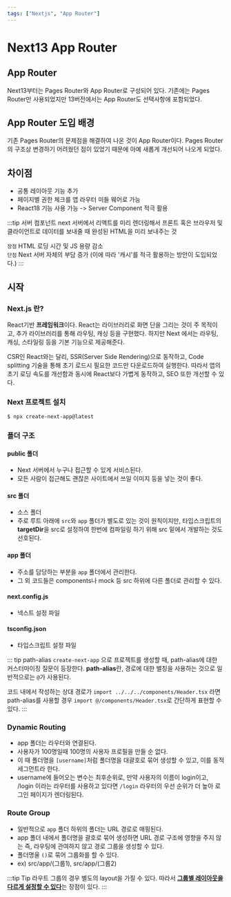 ```yaml
---
tags: ["Nextjs", "App Router"]
---
```


# Next13 App Router

<Tags />

## App Router

Next13부터는 Pages Router와 App Router로 구성되어 있다.
기존에는 Pages Router만 사용되었지만 13버전에서는 App Router도 선택사항에 포함되었다.

## App Router 도입 배경

기존 Pages Router의 문제점을 해결하여 나온 것이 App Router이다. Pages Router의 구조상 변경하기 어려웠던 점이 있었기 때문에 아예 새롭게 개선되어 나오게 되었다.

## 차이점

- 공통 레이아웃 기능 추가
- 페이지별 권한 체크를 앱 라우터 미들 웨어로 가능
- React18 기능 사용 가능 -> Server Component 적극 활용

:::tip 서버 컴포넌트
next 서버에서 리액트를 미리 렌더링해서 프론트 혹은 브라우저 및 클라이언트로 데이터를 보내줄 때 완성된 HTML을 미리 보내주는 것

`장점` HTML 로딩 시간 및 JS 용량 감소 <br>
`단점` Next 서버 자체의 부담 증가 (이에 따라 '캐시'를 적극 활용하는 방안이 도입되었다.)
:::

## 시작

### Next.js 란?

React기반 **프레임워크**이다.
React는 라이브러리로 화면 단을 그리는 것이 주 목적이고, 추가 라이브러리를 통해 라우팅, 캐싱 등을 구현했다. 하지만 Next 에서는 라우팅, 캐싱, 스타일링 등을 기본 기능으로 제공해준다.

CSR인 React와는 달리, SSR(Server Side Rendering)으로 동작하고, Code splitting 기술을 통해 초기 로드시 필요한 코드만 다운로드하여 실행한다.
따라서 앱의 초기 로딩 속도를 개선함과 동시에 React보다 가볍게 동작하고, SEO 또한 개선할 수 있다.

### Next 프로젝트 설치

```bash
$ npx create-next-app@latest
```

### 폴더 구조

#### public 폴더

- Next 서버에서 누구나 접근할 수 있게 서비스된다.
- 모든 사람이 접근해도 괜찮은 사이트에서 쓰일 이미지 등을 넣는 것이 좋다.

#### src 폴더

- 소스 폴더
- 주로 루트 아래에 `src`와 `app` 폴더가 별도로 있는 것이 원칙이지만, 타입스크립트의 **targetDir**을 src로 설정하여 한번에 컴파일링 하기 위해 src 밑에서 개발하는 것도 선호된다.

#### app 폴더

- 주소를 담당하는 부분을 `app` 폴더에서 관리한다.
- 그 외 코드들은 components나 mock 등 src 하위에 다른 폴더로 관리할 수 있다.

#### next.config.js

- 넥스트 설정 파일

#### tsconfig.json

- 타입스크립트 설정 파일

::: tip path-alias
`create-next-app` 으로 프로젝트를 생성할 때, path-alias에 대한 커스터마이징 질문이 등장한다.
**path-alias**란, 경로에 대한 별칭을 사용하는 것으로 일반적으로는 `@`가 사용된다.

코드 내에서 작성하는 상대 경로가 `import ../../../components/Header.tsx` 라면
path-alias를 사용할 경우 `import @/components/Header.tsx`로 간단하게 표현할 수 있다.
:::

### Dynamic Routing

- app 폴더는 라우터와 연결된다.
- 사용자가 100명일때 100명의 사용자 프로필을 만들 순 없다.
- 이 때 폴더명을 `[username]`처럼 폴더명을 대괄호로 묶어 생성할 수 있고, 이를 동적 세그먼트라 한다.
- username에 들어오는 변수는 최후순위로, 만약 사용자의 이름이 login이고, /login 이라는 라우터를 사용하고 있다면 `/login` 라우터의 우선 순위가 더 높아 로그인 페이지가 렌더링된다.

### Route Group

- 일반적으로 `app` 폴더 하위의 폴더는 URL 경로로 매핑된다.
- app 폴더 내에서 폴더명을 괄호로 묶어 생성하면 URL 경로 구조에 영향을 주지 않는 즉, 라우팅에 관여하지 않고 경로 그룹을 생성할 수 있다.
- 폴더명울 `()`로 묶어 그룹화를 할 수 있다.
- ex) src/app/(그룹1), src/app/(그룹2)

:::tip Tip
라우트 그룹의 경우 별도의 layout을 가질 수 있다.
따라서 <u>**그룹별 레이아웃을 다르게 설정할 수 있다**</u>는 장점이 있다.
:::
